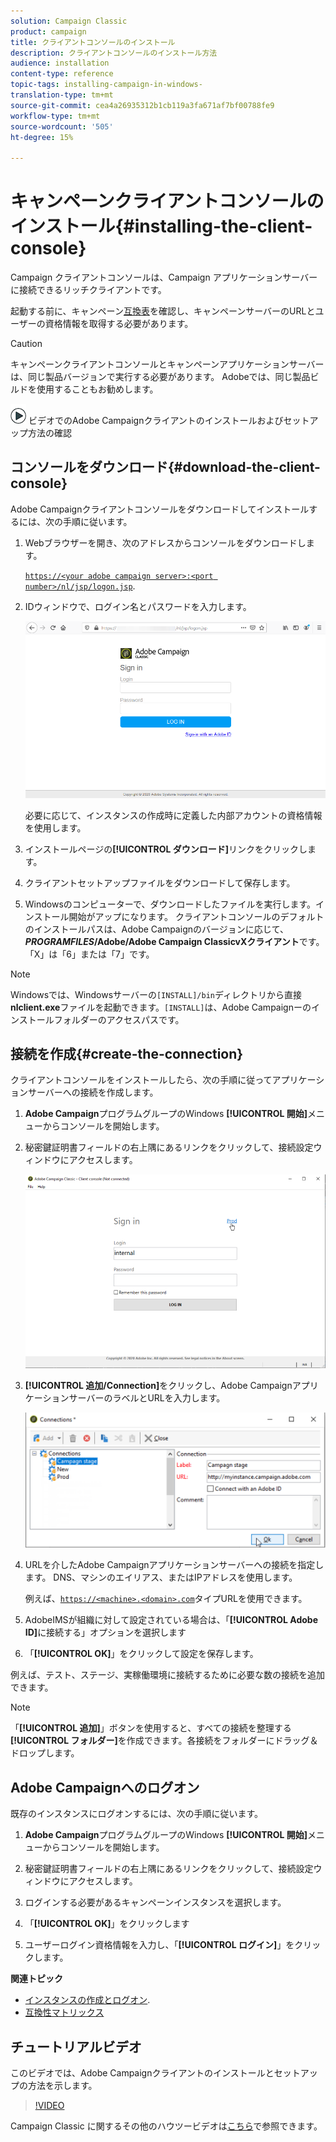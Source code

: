 ```yaml
---
solution: Campaign Classic
product: campaign
title: クライアントコンソールのインストール
description: クライアントコンソールのインストール方法
audience: installation
content-type: reference
topic-tags: installing-campaign-in-windows-
translation-type: tm+mt
source-git-commit: cea4a26935312b1cb119a3fa671af7bf00788fe9
workflow-type: tm+mt
source-wordcount: '505'
ht-degree: 15%

---
```



# キャンペーンクライアントコンソールのインストール{#installing-the-client-console}

Campaign クライアントコンソールは、Campaign アプリケーションサーバーに接続できるリッチクライアントです。

起動する前に、キャンペーン[互換表](https://helpx.adobe.com/jp/campaign/kb/compatibility-matrix.html)を確認し、キャンペーンサーバーのURLとユーザーの資格情報を取得する必要があります。

>[!CAUTION]
>
>キャンペーンクライアントコンソールとキャンペーンアプリケーションサーバーは、同じ製品バージョンで実行する必要があります。 Adobeでは、同じ製品ビルドを使用することもお勧めします。

![](assets/do-not-localize/how-to-video.png) ビデオでのAdobe Campaignクライアントのインストールおよびセットアップ方法の確認 [](#video)

## コンソールをダウンロード{#download-the-client-console}

Adobe Campaignクライアントコンソールをダウンロードしてインストールするには、次の手順に従います。

1. Webブラウザーを開き、次のアドレスからコンソールをダウンロードします。

   [`https://<your adobe campaign server>:<port number>/nl/jsp/logon.jsp`](https://myserver.adobe.com/nl/jsp/logon.jsp).

1. IDウィンドウで、ログイン名とパスワードを入力します。

   ![](assets/s_ncs_install_setup_download01.png)

   必要に応じて、インスタンスの作成時に定義した内部アカウントの資格情報を使用します。

1. インストールページの&#x200B;**[!UICONTROL ダウンロード]**&#x200B;リンクをクリックします。
1. クライアントセットアップファイルをダウンロードして保存します。
1. Windowsのコンピューターで、ダウンロードしたファイルを実行します。インストール開始がアップになります。 クライアントコンソールのデフォルトのインストールパスは、Adobe Campaignのバージョンに応じて、**$PROGRAMFILES$/Adobe/Adobe Campaign ClassicvXクライアント**&#x200B;です。「X」は「6」または「7」です。

>[!NOTE]
>
>Windowsでは、Windowsサーバーの`[INSTALL]/bin`ディレクトリから直接&#x200B;**nlclient.exe**&#x200B;ファイルを起動できます。`[INSTALL]`は、Adobe Campaignーのインストールフォルダーのアクセスパスです。

## 接続を作成{#create-the-connection}

クライアントコンソールをインストールしたら、次の手順に従ってアプリケーションサーバーへの接続を作成します。

1. **Adobe Campaign**&#x200B;プログラムグループのWindows **[!UICONTROL 開始]**&#x200B;メニューからコンソールを開始します。

1. 秘密鍵証明書フィールドの右上隅にあるリンクをクリックして、接続設定ウィンドウにアクセスします。

   ![](assets/s_ncs_install_define_connection_01.png)

1. **[!UICONTROL 追加/Connection]**&#x200B;をクリックし、Adobe CampaignアプリケーションサーバーのラベルとURLを入力します。

   ![](assets/s_ncs_install_define_connection_02.png)

1. URLを介したAdobe Campaignアプリケーションサーバーへの接続を指定します。 DNS、マシンのエイリアス、またはIPアドレスを使用します。

   例えば、[`https://<machine>.<domain>.com`](https://myserver.adobe.com)タイプURLを使用できます。

1. AdobeIMSが組織に対して設定されている場合は、「**[!UICONTROL Adobe ID]**&#x200B;に接続する」オプションを選択します

1. 「**[!UICONTROL OK]**」をクリックして設定を保存します。

例えば、テスト、ステージ、実稼働環境に接続するために必要な数の接続を追加できます。

>[!NOTE]
>
>「**[!UICONTROL 追加]**」ボタンを使用すると、すべての接続を整理する&#x200B;**[!UICONTROL フォルダー]**&#x200B;を作成できます。各接続をフォルダーにドラッグ＆ドロップします。

## Adobe Campaignへのログオン

既存のインスタンスにログオンするには、次の手順に従います。

1. **Adobe Campaign**&#x200B;プログラムグループのWindows **[!UICONTROL 開始]**&#x200B;メニューからコンソールを開始します。

1. 秘密鍵証明書フィールドの右上隅にあるリンクをクリックして、接続設定ウィンドウにアクセスします。

1. ログインする必要があるキャンペーンインスタンスを選択します。

1. 「**[!UICONTROL OK]**」をクリックします

1. ユーザーログイン資格情報を入力し、「**[!UICONTROL ログイン]**」をクリックします。

**関連トピック**

* [インスタンスの作成とログオン](../../installation/using/creating-an-instance-and-logging-on.md).
* [互換性マトリックス](https://helpx.adobe.com/campaign/kb/compatibility-matrix.html)

## チュートリアルビデオ

このビデオでは、Adobe Campaignクライアントのインストールとセットアップの方法を示します。

>[!VIDEO](https://video.tv.adobe.com/v/35124?quality=12)

Campaign Classic に関するその他のハウツービデオは[こちら](https://experienceleague.adobe.com/docs/campaign-classic-learn/tutorials/overview.html?lang=ja)で参照できます。
